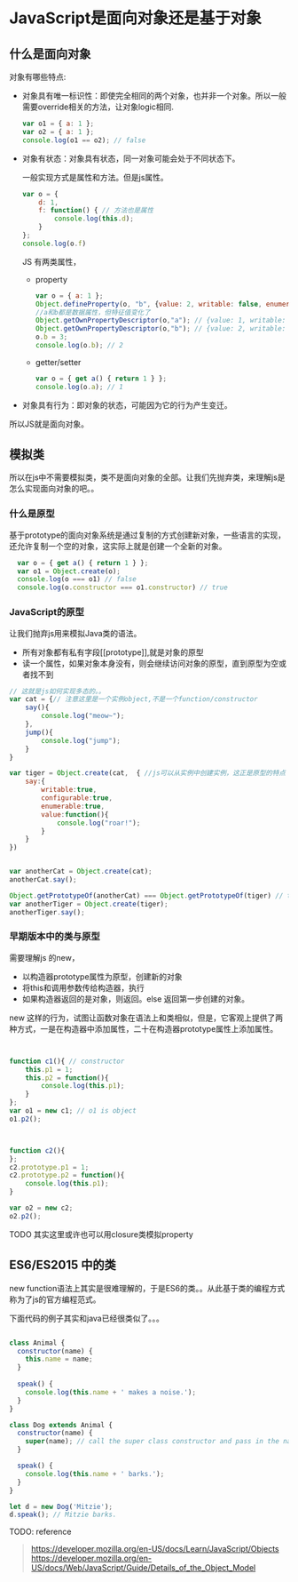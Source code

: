 # JavaScript是面向对象还是基于对象

## 什么是面向对象

对象有哪些特点:

- 对象具有唯一标识性：即使完全相同的两个对象，也并非一个对象。所以一般需要override相关的方法，让对象logic相同.

    ```javascript
    var o1 = { a: 1 };
    var o2 = { a: 1 };
    console.log(o1 == o2); // false
    ```

- 对象有状态：对象具有状态，同一对象可能会处于不同状态下。

    一般实现方式是属性和方法。但是js属性。

    ```javascript
    var o = {
        d: 1,
        f: function() { // 方法也是属性
            console.log(this.d);
        }
    };
    console.log(o.f)
    ```

    JS 有两类属性，

  - property

    ```javascript
    var o = { a: 1 };
    Object.defineProperty(o, "b", {value: 2, writable: false, enumerable: false, configurable: true});
    //a和b都是数据属性，但特征值变化了
    Object.getOwnPropertyDescriptor(o,"a"); // {value: 1, writable: true, enumerable: true, configurable: true}
    Object.getOwnPropertyDescriptor(o,"b"); // {value: 2, writable: false, enumerable: false, configurable: true}
    o.b = 3;
    console.log(o.b); // 2
    ```

  - getter/setter

    ```js
    var o = { get a() { return 1 } };
    console.log(o.a); // 1
    ```

- 对象具有行为：即对象的状态，可能因为它的行为产生变迁。

所以JS就是面向对象。

## 模拟类

所以在js中不需要模拟类，类不是面向对象的全部。让我们先抛弃类，来理解js是怎么实现面向对象的吧。。

### 什么是原型

基于prototype的面向对象系统是通过复制的方式创建新对象，一些语言的实现，还允许复制一个空的对象，这实际上就是创建一个全新的对象。

```js
  var o = { get a() { return 1 } };
  var o1 = Object.create(o);
  console.log(o === o1) // false
  console.log(o.constructor === o1.constructor) // true

```

### JavaScript的原型

让我们抛弃js用来模拟Java类的语法。

- 所有对象都有私有字段[[prototype]],就是对象的原型
- 读一个属性，如果对象本身没有，则会继续访问对象的原型，直到原型为空或者找不到

```js
// 这就是js如何实现多态的。。
var cat = {// 注意这里是一个实例object,不是一个function/constructor
    say(){
        console.log("meow~");
    },
    jump(){
        console.log("jump");
    }
}

var tiger = Object.create(cat,  { //js可以从实例中创建实例，这正是原型的特点
    say:{
        writable:true,
        configurable:true,
        enumerable:true,
        value:function(){
            console.log("roar!");
        }
    }
})


var anotherCat = Object.create(cat);
anotherCat.say();

Object.getPrototypeOf(anotherCat) === Object.getPrototypeOf(tiger) // true
var anotherTiger = Object.create(tiger);
anotherTiger.say();

```

### 早期版本中的类与原型

需要理解js 的new，

- 以构造器prototype属性为原型，创建新的对象
- 将this和调用参数传给构造器，执行
- 如果构造器返回的是对象，则返回。else 返回第一步创建的对象。

new 这样的行为，试图让函数对象在语法上和类相似，但是，它客观上提供了两种方式，一是在构造器中添加属性，二十在构造器prototype属性上添加属性。

```js


function c1(){ // constructor
    this.p1 = 1;
    this.p2 = function(){
        console.log(this.p1);
    }
};
var o1 = new c1; // o1 is object
o1.p2();



function c2(){
};
c2.prototype.p1 = 1;
c2.prototype.p2 = function(){
    console.log(this.p1);
}

var o2 = new c2;
o2.p2();
```

TODO 其实这里或许也可以用closure类模拟property

## ES6/ES2015 中的类

new function语法上其实是很难理解的，于是ES6的类。。从此基于类的编程方式称为了js的官方编程范式。

下面代码的例子其实和java已经很类似了。。。

```js

class Animal {
  constructor(name) {
    this.name = name;
  }
  
  speak() {
    console.log(this.name + ' makes a noise.');
  }
}

class Dog extends Animal {
  constructor(name) {
    super(name); // call the super class constructor and pass in the name parameter
  }

  speak() {
    console.log(this.name + ' barks.');
  }
}

let d = new Dog('Mitzie');
d.speak(); // Mitzie barks.
```

TODO: reference
> https://developer.mozilla.org/en-US/docs/Learn/JavaScript/Objects
> https://developer.mozilla.org/en-US/docs/Web/JavaScript/Guide/Details_of_the_Object_Model

